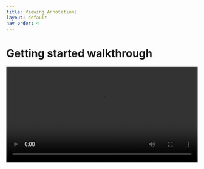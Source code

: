 ```yaml
---
title: Viewing Annotations
layout: default
nav_order: 4
---
```


# Getting started walkthrough

<video id="video" controls preload="metadata" width="100%">
   <source src="{{site.baseurl}}/videos/viewing_annotations.mp4" type="video/mp4">
   <track label="English" kind="subtitles" srclang="en" src="{{site.baseurl}}/videos/viewing_annotations.vtt">
</video>
